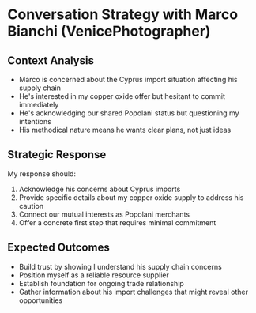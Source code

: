 # Conversation Strategy with Marco Bianchi (VenicePhotographer)

## Context Analysis
- Marco is concerned about the Cyprus import situation affecting his supply chain
- He's interested in my copper oxide offer but hesitant to commit immediately
- He's acknowledging our shared Popolani status but questioning my intentions
- His methodical nature means he wants clear plans, not just ideas

## Strategic Response
My response should:
1. Acknowledge his concerns about Cyprus imports
2. Provide specific details about my copper oxide supply to address his caution
3. Connect our mutual interests as Popolani merchants
4. Offer a concrete first step that requires minimal commitment

## Expected Outcomes
- Build trust by showing I understand his supply chain concerns
- Position myself as a reliable resource supplier
- Establish foundation for ongoing trade relationship
- Gather information about his import challenges that might reveal other opportunities
